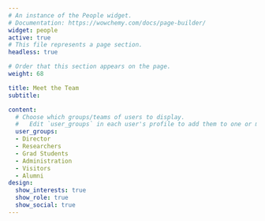 ```yaml
---
# An instance of the People widget.
# Documentation: https://wowchemy.com/docs/page-builder/
widget: people
active: true
# This file represents a page section.
headless: true

# Order that this section appears on the page.
weight: 68

title: Meet the Team
subtitle:

content:
  # Choose which groups/teams of users to display.
  #   Edit `user_groups` in each user's profile to add them to one or more of these groups.
  user_groups:
  - Director
  - Researchers
  - Grad Students
  - Administration
  - Visitors
  - Alumni
design:
  show_interests: true
  show_role: true
  show_social: true
---
```

